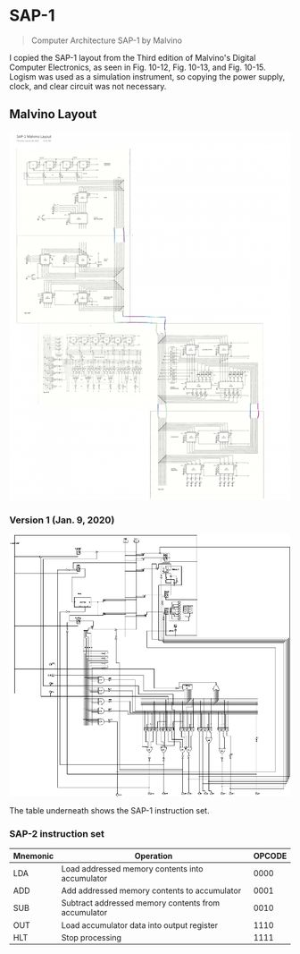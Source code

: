 # SAP-1
> Computer Architecture SAP-1 by Malvino

I copied the SAP-1 layout from the Third edition of Malvino's Digital Computer Electronics, as seen in Fig. 10-12, Fig. 10-13, and Fig. 10-15. Logism was used as a simulation instrument, so copying the power supply, clock, and clear circuit was not necessary.

## Malvino Layout
![Malvino's Layout](Media/Layout_1.png)

### Version 1 (Jan. 9, 2020)
![Version 1](Media/test.png)

The table underneath shows the SAP-1 instruction set.
### SAP-2 instruction set
| Mnemonic      | Operation     | OPCODE|
| ------------ | ------------- | ------------- |
| LDA | Load addressed memory contents into accumulator | 0000 |
| ADD | Add addressed memory contents to accumulator | 0001 |
| SUB | Subtract addressed memory contents from accumulator | 0010 |
| OUT | Load accumulator data into output register | 1110 |
| HLT | Stop processing | 1111 |

